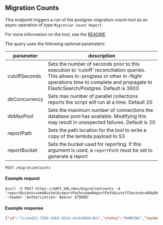 ## Migration Counts

This endpoint triggers a run of the postgres-migration-count-tool as an async operation of type `Migration Count Report`.

For more information on the tool, see the [README](https://github.com/nasa/cumulus/blob/master/lambdas/postgres-migration-count-tool/README.md)

The query uses the following optional parameters:

| parameter | description |
| --- | --- |
| cutoffSeconds | Sets the number of seconds prior to this execution to 'cutoff' reconciliation queries.  This allows in-progress or other in-flight operations time to complete and propagate to ElasticSearch/Postgres.  Default is 3600|
| dbConcurrency | Sets max number of parallel collections reports  the script will run at a time.  Default 20 |
| dbMaxPool | Sets the maximum number of connections the database pool has available.   Modifying this may result in unexpected failures.    Default is 20 |
| reportPath | Sets the path location for the tool to write a copy of the lambda payload to S3 |
| reportBucket | Sets the bucket used for reporting.  If this argument is used, a `reportPath` must be set to generate a report |

```endpoint
POST /migrationCounts
```

#### Example request

```curl
$curl -X POST https://$API_URL/dev/migrationCounts -d 'reportBucket=someBucket&reportPath=someReportPath&cutoffSeconds=60&dbConcurrency=20&dbMaxPool=20' --header 'Authorization: Bearer $TOKEN'
```

#### Example response

```json
{"id":"7ccaed31-756b-40bb-855d-e5e6d00dc4b3","status":"RUNNING","taskArn":"arn:aws:ecs:us-east-1:AWSID:task/$PREFIX-CumulusECSCluster/123456789","description":"Migration Count Tool ECS Run","operationType":"Migration Count Report"}
```
